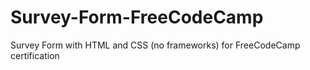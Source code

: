 # Survey-Form-FreeCodeCamp
Survey Form with HTML and CSS (no frameworks) for FreeCodeCamp certification
